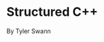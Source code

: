 <!-- .slide: id="Title" data-separator="^\r?\n\r?\n===\r?\n\r?\n" data-separator-vertical="^\r?\n\r?\n---\r?\n\r?\n" -->

# Structured C++ <!-- class="r-fit-text" -->

By Tyler Swann
